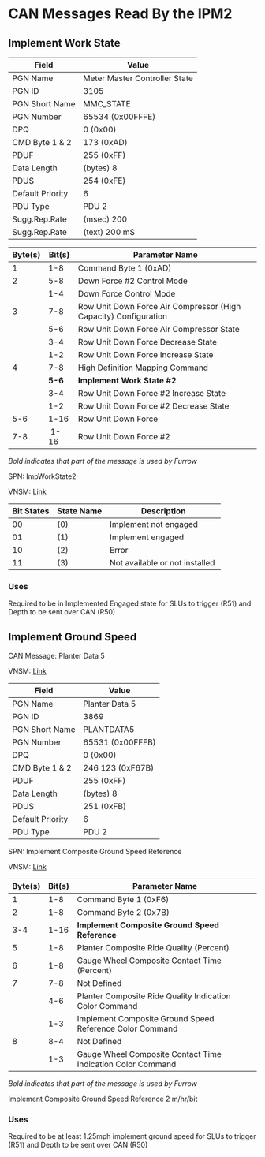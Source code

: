 # CAN Messages Read By the IPM2

## Implement Work State

| Field             | Value                             |
| ----------------- | --------------------------------- |
| PGN Name          | Meter Master Controller State     |
| PGN ID            | 3105                              |
| PGN Short Name    | MMC_STATE                         |
| PGN Number        | 65534 (0x00FFFE)                  |
| DPQ               | 0 (0x00)                          |
| CMD Byte 1 & 2    | 173 (0xAD)                        |
| PDUF              | 255 (0xFF)                        |
| Data Length       | (bytes)	8                       |
| PDUS              | 254 (0xFE)                        |
| Default Priority  | 6                                 |
| PDU Type          | PDU 2                             |
| Sugg.Rep.Rate     | (msec) 200	                    |
| Sugg.Rep.Rate     | (text) 200 mS                     |

| Byte(s)   | Bit(s)    | Parameter Name                                                    |
| --------- | --------- | ----------------------------------------------------------------- |
| 1	        | 1-8       | Command Byte 1 (0xAD)                                             |
| 2	        | 5-8       | Down Force #2 Control Mode                                        |
|  	        | 1-4       | Down Force Control Mode                                           |
| 3	        | 7-8       | Row Unit Down Force Air Compressor (High Capacity) Configuration  |
|  	        | 5-6       | Row Unit Down Force Air Compressor State                          |
|  	        | 3-4       | Row Unit Down Force Decrease State                                |
|  	        | 1-2       | Row Unit Down Force Increase State                                | 
| 4	        | 7-8       | High Definition Mapping Command                                   |
|  	        | **5-6**   | **Implement Work State #2**                                       |
|  	        | 3-4       | Row Unit Down Force #2 Increase State                             |
|           | 1-2       | Row Unit Down Force #2 Decrease State                             |
| 5-6       | 1-16      | Row Unit Down Force                                               |
| 7-8       | 1-16      | Row Unit Down Force #2                                            |

*Bold indicates that part of the message is used by Furrow*

SPN: ImpWorkState2

VNSM: [Link](http://www2.rx.deere.com/EmbeddedDevelopment/CANdB/J1939/SearchView/Parameter_Update_Action_HTML.cfm?spnid=15067&jdspn=700055&choice=view&Archive=Y)

| Bit States    | State Name    | Description                       |
| ------------- | ------------- | --------------------------------- |
| 00            | (0)           | Implement not engaged             |
| 01            | (1)           | Implement engaged                 |
| 10            | (2)           | Error                             |
| 11            | (3)           | Not available or not installed    |

### Uses
Required to be in Implemented Engaged state for SLUs to trigger (R51) and Depth to be sent over CAN (R50)

## Implement Ground Speed
CAN Message: Planter Data 5

VNSM: [Link](http://www2.rx.deere.com/EmbeddedDevelopment/CANdb/J1939/SearchView/PGN_Update_Action_HTML.cfm?pgnid=3869&archive=Y&Choice=View)

| Field             | Value             |
| ----------------- | ----------------- |
| PGN Name          | Planter Data 5	|
| PGN ID            | 3869              |
| PGN Short Name    | PLANTDATA5        |
| PGN Number        | 65531 (0x00FFFB)  | 
| DPQ               | 0 (0x00)          |
| CMD Byte 1 & 2    | 246 123 (0xF67B)  |
| PDUF              | 255 (0xFF)        |
| Data Length       | (bytes) 8         | 
| PDUS              | 251 (0xFB)        |
| Default Priority  | 6                 |
| PDU Type          | PDU 2             |

SPN: Implement Composite Ground Speed Reference

VNSM: [Link](http://www2.rx.deere.com/EmbeddedDevelopment/CANdb/J1939/SearchView/Parameter_Update_Action_HTML.cfm?spnid=17692&jdspn=702880&choice=view&Archive=Y)

| Byte(s)   | Bit(s)    | Parameter Name                                                |
| --------- | --------- | ------------------------------------------------------------- |
| 1	        | 1-8       | Command Byte 1 (0xF6)                                         |
| 2	        | 1-8       | Command Byte 2 (0x7B)                                         |
| 3-4       | 1-16      | **Implement Composite Ground Speed Reference**                |
| 5	        | 1-8       | Planter Composite Ride Quality (Percent)                      |
| 6	        | 1-8       | Gauge Wheel Composite Contact Time (Percent)                  |
| 7	        | 7-8       | Not Defined                                                   |
|  	        | 4-6       | Planter Composite Ride Quality Indication Color Command       |
|  	        | 1-3       | Implement Composite Ground Speed Reference Color Command      |
| 8	        | 8-4       | Not Defined                                                   |
|  	        | 1-3       | Gauge Wheel Composite Contact Time Indication Color Command   |

*Bold indicates that part of the message is used by Furrow*

Implement Composite Ground Speed Reference
2 m/hr/bit

### Uses
Required to be at least 1.25mph implement ground speed for SLUs to trigger (R51) and Depth to be sent over CAN (R50)